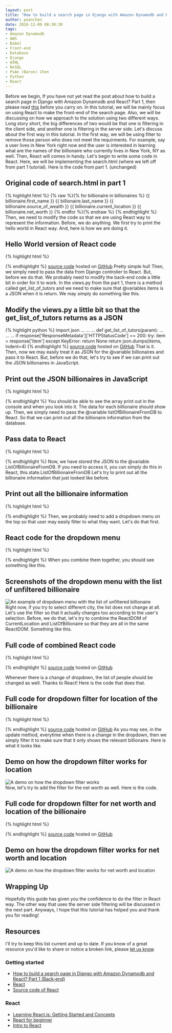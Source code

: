```yaml
---
layout: post
title: "How to build a search page in Django with Amazon Dynamodb and React? Part 2 (Front-end)"
author: poanchen
date: 2016-12-09 08:30:30
tags:
- Amazon Dynamodb
- AWS
- Babel
- Front-end
- Database
- Django
- HTML
- NoSQL
- PoAn (Baron) Chen
- Python
- React
---
```

Before we begin, If you have not yet read the post about how to build a search page in Django with Amazon Dynamodb and React? Part 1, then please read [this](/blog/2016/12/06/how-to-build-a-search-page-in-django-with-amazon-dynamodb-and-react-p1-back-end) before you carry on. In this tutorial, we will be mainly focus on using React to make the front-end of the search page. Also, we will be discussing on how we approach to the solution using two different ways. Long story short, the big differences of two would be that one is filtering in the client side, and another one is filtering in the server side. Let's discuss about the first way in this tutorial. In the first way, we will be using filter to remove those person who does not meet the requirments. For example, say a user lives in New York right now and the user is interested in learning what are the names of the billionaire who currently lives in New York, NY as well. Then, React will comes in handy. Let's begin to write some code in React. Here, we will be implementing the search.html (where we left off from part 1 tutorial). Here is the code from part 1. (unchanged)

## Original code of search.html in part 1
{% highlight html %}
  {% raw %}{% for billionaire in billionaires %}
    {{ billionaire.first_name }} {{ billionaire.last_name }}
    {{ billionaire.source_of_wealth }}
    {{ billionaire.current_location }}
    {{ billionaire.net_worth }}
  {% endfor %}{% endraw %}
{% endhighlight %}
Then, we need to modify the code so that we are using React way to represent the information. Before, we do anything. We first try to print the hello world in React way. And, here is how we are doing it.

## Hello World version of React code
{% highlight html %}
  <script src="https://unpkg.com/react@15/dist/react.js"></script>
  <script src="https://unpkg.com/react-dom@15/dist/react-dom.js"></script>
  <script src="https://cdnjs.cloudflare.com/ajax/libs/babel-core/5.8.34/browser.js"></script>

  <div id='react-container'></div>
  <script type="text/babel">
    var ListOfBillionaire = React.createClass({
      render() {
        return (
          <p>
            Hello World
          </p>
        )
      }
    })
    ReactDOM.render(<ListOfBillionaire />,
      document.getElementById('react-container'))
  </script>
{% endhighlight %}
<a href="https://github.com/poanchen/code-for-blog/blob/master/2016/12/09/how-to-build-a-search-page-in-django-with-amazon-dynamodb-and-react-p2-front-end/hello-world-in-react-way.html" target="_blank">source code</a> hosted on <a href="https://github.com" target="_blank">GitHub</a>
Pretty simple hul! Then, we simply need to pass the data from Django controller to React. But, before we do that. We probably need to modify the back-end code a little bit in order for it to work. In the views.py from the part 1, there is a method called get_list_of_tutors and we need to make sure that @variables items is a JSON when it is return. We may simply do something like this.

## Modify the views.py a little bit so that the get_list_of_tutors returns as a JSON
{% highlight python %}
  import json
  ...
  ...
  ...
  def get_list_of_tutors(param):
  ...
  ...
  ...
    if response['ResponseMetadata']['HTTPStatusCode'] == 200:
      try:
        item = response['Item']
      except KeyError:
        return None
      return json.dumps(items, indent=4)
{% endhighlight %}
<a href="https://github.com/poanchen/code-for-blog/blob/master/2016/12/09/how-to-build-a-search-page-in-django-with-amazon-dynamodb-and-react-p2-front-end/modified-views.py" target="_blank">source code</a> hosted on <a href="https://github.com" target="_blank">GitHub</a>
That is it. Then, now we may easily treat it as JSON for the @variable billionaires and pass it to React. But, before we do that, let's try to see if we can print out the JSON billionaires in JavaScript.

## Print out the JSON billionaires in JavaScript
{% highlight html %}
  <script src="https://unpkg.com/react@15/dist/react.js"></script>
  <script src="https://unpkg.com/react-dom@15/dist/react-dom.js"></script>
  <script src="https://cdnjs.cloudflare.com/ajax/libs/babel-core/5.8.34/browser.js"></script>

  <div id='react-container'></div>
  <script type="text/babel">
    var listOfBillionaireFromDB = {% raw %}{{ billionaires|safe }};{% endraw %}
    console.log(listOfBillionaireFromDB);
    var ListOfBillionaire = React.createClass({
      render() {
        return (
          <p>
            Hello World
          </p>
        )
      }
    })
    ReactDOM.render(<ListOfBillionaire />,
      document.getElementById('react-container'))
  </script>
{% endhighlight %}
You should be able to see the array print out in the console and when you look into it. The data for each billionaire should show up. Then, we simply need to pass the @variable listOfBillionaireFromDB to React. So that we can print out all the billionaire information from the database.

## Pass data to React
{% highlight html %}
  <script src="https://unpkg.com/react@15/dist/react.js"></script>
  <script src="https://unpkg.com/react-dom@15/dist/react-dom.js"></script>
  <script src="https://cdnjs.cloudflare.com/ajax/libs/babel-core/5.8.34/browser.js"></script>

  <div id='react-container'></div>
  <script type="text/babel">
    var listOfBillionaireFromDB = {% raw %}{{ billionaires|safe }};{% endraw %}
    var ListOfBillionaire = React.createClass({
      getInitialState() {
        return {
          ListOfBillionaireFromDB : listOfBillionaireFromDB
        }
      },
      render() {
        return (
          <p>
            Hello World
          </p>
        )
      }
    })
    ReactDOM.render(<ListOfBillionaire />,
      document.getElementById('react-container'))
  </script>
{% endhighlight %}
Now, we have stored the JSON to the @variable ListOfBillionaireFromDB. If you need to access it, you can simply do this in React, this.state.ListOfBillionaireFromDB Let's try to print out all the billionaire information that just looked like before.

## Print out all the billionaire information
{% highlight html %}
  <script src="https://unpkg.com/react@15/dist/react.js"></script>
  <script src="https://unpkg.com/react-dom@15/dist/react-dom.js"></script>
  <script src="https://cdnjs.cloudflare.com/ajax/libs/babel-core/5.8.34/browser.js"></script>

  <div id='react-container'></div>
  <script type="text/babel">
    var listOfBillionaireFromDB = {% raw %}{{ billionaires|safe }};{% endraw %}
    var ListOfBillionaire = React.createClass({
      getInitialState() {
        return {
          ListOfBillionaireFromDB : listOfBillionaireFromDB
        }
      },
      eachPerson(person, index) {
        return (
          <p key={ index }>
            { person.first_name } { person.last_name }<br/>
            { person.source_of_wealth }<br/>
            { person.current_location }<br/>
            { person.net_worth }<br/>
          </p>
        )
      },
      render() {
        return (
          <div>
            { this.state.ListOfBillionaireFromDB.map(this.eachPerson) }
          </div>
        )
      }
    })
    ReactDOM.render(<ListOfBillionaire />,
      document.getElementById('react-container'))
  </script>
{% endhighlight %}
Then, we probably need to add a dropdown menu on the top so that user may easily filter to what they want. Let's do that first.

## React code for the dropdown menu
{% highlight html %}
  <div id='react-container-locations-dropdown'></div>
  <script type="text/babel">
    var CurrentLocation = React.createClass({
      getInitialState() {
        return {
          locations: [
            {
              'name' : 'Seattle, WA'
            },
            {
              'name' : 'Omaha, NE'
            },
            {
              'name' : 'Wichita, KS'
            },
            {
              'name' : 'Woodside, CA'
            },
            {
              'name' : 'Medina, WA'
            },
            {
              'name' : 'New York, NY'
            },
            {
              'name' : 'La Coruna, Spain'
            },
            {
              'name' : 'Palo Alto, CA'
            },
            {
              'name' : 'Mexico City, Mexico'
            }
          ],
          selectedLocation : 'Seattle, WA'
        }        
      },
      update(e) {
        this.setState({ selectedLocation : e.target.value });
      },
      eachLocation(location, index) {
        return (<option key={ index }>{ location.name }</option>)
      },
      render() {
        return (
          <select value={ this.state.selectedLocation }
                  onChange={ this.update }>
            { this.state.locations.map(this.eachLocation) }
          </select>
        )
      }
    })
    ReactDOM.render(<CurrentLocation />,
      document.getElementById('react-container-locations-dropdown'))
  </script>
{% endhighlight %}
When you combine them together, you should see something like this.

## Screenshots of the dropdown menu with the list of unfiltered billionaire

<img src="/img/2016/12/09/how-to-build-a-search-page-in-django-with-amazon-dynamodb-and-react-p2-front-end/dropdown menu with the list of unfiltered billionaire.PNG" alt="An example of dropdown menu with the list of unfiltered billionaire"><br>
Right now, if you try to select different city, the list does not change at all. Let's use the filter so that it actually changes too according to the user's selection. Before, we do that, let's try to combine the ReactDOM of CurrentLocation and ListOfBillionaire so that they are all in the same ReactDOM. Something like this.

## Full code of combined React code
{% highlight html %}
  <script src="https://unpkg.com/react@15/dist/react.js"></script>
  <script src="https://unpkg.com/react-dom@15/dist/react-dom.js"></script>
  <script src="https://cdnjs.cloudflare.com/ajax/libs/babel-core/5.8.34/browser.js"></script>

  <div id='react-container'></div>
  <script type="text/babel">
    var listOfBillionaireFromDB = {% raw %}{{ billionaires|safe }};{% endraw %}
    var ListOfBillionaire = React.createClass({
      getInitialState() {
        return {
          ListOfBillionaireFromDB : listOfBillionaireFromDB,
          locations: [
            {
              'name' : 'Seattle, WA'
            },
            {
              'name' : 'Omaha, NE'
            },
            {
              'name' : 'Wichita, KS'
            },
            {
              'name' : 'Woodside, CA'
            },
            {
              'name' : 'Medina, WA'
            },
            {
              'name' : 'New York, NY'
            },
            {
              'name' : 'La Coruna, Spain'
            },
            {
              'name' : 'Palo Alto, CA'
            },
            {
              'name' : 'Mexico City, Mexico'
            }
          ],
          selectedLocation : 'Seattle, WA'
        }
      },
      update(e) {
        this.setState({ selectedLocation : e.target.value });
      },
      eachLocation(location, index) {
        return (<option key={ index }>{ location.name }</option>)
      },
      eachPerson(person, index) {
        return (
          <p key={ index }>
            { person.first_name } { person.last_name }<br/>
            { person.source_of_wealth }<br/>
            { person.current_location }<br/>
            { person.net_worth }<br/>
          </p>
        )
      },
      render() {
        return (
          <div>
            <select value={ this.state.selectedLocation }
                    onChange={ this.update }>
              { this.state.locations.map(this.eachLocation) }
            </select>
            { this.state.ListOfBillionaireFromDB.map(this.eachPerson) }
          </div>
        )
      }
    })
    ReactDOM.render(<ListOfBillionaire />,
      document.getElementById('react-container'))
  </script>
{% endhighlight %}
<a href="https://github.com/poanchen/code-for-blog/blob/master/2016/12/09/how-to-build-a-search-page-in-django-with-amazon-dynamodb-and-react-p2-front-end/combined-ReactDOM-code-for-both-dropdown.html" target="_blank">source code</a> hosted on <a href="https://github.com" target="_blank">GitHub</a>

Whenever there is a change of dropdown, the list of people should be changed as well. Thanks to React! Here is the code that does that.

## Full code for dropdown filter for location of the billionaire
{% highlight html %}
  <script src="https://unpkg.com/react@15/dist/react.js"></script>
  <script src="https://unpkg.com/react-dom@15/dist/react-dom.js"></script>
  <script src="https://cdnjs.cloudflare.com/ajax/libs/babel-core/5.8.34/browser.js"></script>

  <div id='react-container'></div>
  <script type="text/babel">
    var listOfBillionaireFromDB = {% raw %}{{ billionaires|safe }};{% endraw %}
    var ListOfBillionaire = React.createClass({
      getInitialState() {
        return {
          ListOfBillionaireFromDB : listOfBillionaireFromDB,
          locations: [
            {
              'name' : 'Seattle, WA'
            },
            {
              'name' : 'Omaha, NE'
            },
            {
              'name' : 'Wichita, KS'
            },
            {
              'name' : 'Woodside, CA'
            },
            {
              'name' : 'Medina, WA'
            },
            {
              'name' : 'New York, NY'
            },
            {
              'name' : 'La Coruna, Spain'
            },
            {
              'name' : 'Palo Alto, CA'
            },
            {
              'name' : 'Mexico City, Mexico'
            }
          ],
          selectedLocation : 'Seattle, WA',
          showedBillionaire : listOfBillionaireFromDB.filter(billionaire => billionaire.current_location == 'Seattle, WA')
        }
      },
      update(e) {
        this.setState({ selectedLocation : e.target.value });
        var filteredBillionaire = this.state.ListOfBillionaireFromDB.filter(billionaire => billionaire.current_location == e.target.value)
        this.setState({ showedBillionaire : filteredBillionaire });
      },
      eachLocation(location, index) {
        return (<option key={ index }>{ location.name }</option>)
      },
      eachPerson(person, index) {
        return (
          <p key={ index }>
            { person.first_name } { person.last_name }<br/>
            { person.source_of_wealth }<br/>
            { person.current_location }<br/>
            { person.net_worth }<br/>
          </p>
        )
      },
      render() {
        return (
          <div>
            <select value={ this.state.selectedLocation }
                    onChange={ this.update }>
              { this.state.locations.map(this.eachLocation) }
            </select>
            { this.state.showedBillionaire.map(this.eachPerson) }
          </div>
        )
      }
    })
    ReactDOM.render(<ListOfBillionaire />,
      document.getElementById('react-container'))
  </script>
{% endhighlight %}
<a href="https://github.com/poanchen/code-for-blog/blob/master/2016/12/09/how-to-build-a-search-page-in-django-with-amazon-dynamodb-and-react-p2-front-end/filter-location-in-react-way.html" target="_blank">source code</a> hosted on <a href="https://github.com" target="_blank">GitHub</a>
As you may see, in the update method, everytime when there is a change in the dropdown, then we simply filter it to make sure that it only shows the relevant billionaire. Here is what it looks like.

## Demo on how the dropdown filter works for location

<img src="/img/2016/12/09/how-to-build-a-search-page-in-django-with-amazon-dynamodb-and-react-p2-front-end/demo on how the dropdown filter works.gif" alt="A demo on how the dropdown filter works"><br>
Now, let's try to add the filter for the net worth as well. Here is the code.

## Full code for dropdown filter for net worth and location of the billionaire
{% highlight html %}
  <script src="https://unpkg.com/react@15/dist/react.js"></script>
  <script src="https://unpkg.com/react-dom@15/dist/react-dom.js"></script>
  <script src="https://cdnjs.cloudflare.com/ajax/libs/babel-core/5.8.34/browser.js"></script>

  <div id='react-container'></div>
  <script type="text/babel">
    var listOfBillionaireFromDB = {% raw %}{{ billionaires|safe }};{% endraw %}
    var ListOfBillionaire = React.createClass({
      getInitialState() {
        return {
          ListOfBillionaireFromDB : listOfBillionaireFromDB,
          locations: [
            {
              'name' : 'Seattle, WA'
            },
            {
              'name' : 'Omaha, NE'
            },
            {
              'name' : 'Wichita, KS'
            },
            {
              'name' : 'Woodside, CA'
            },
            {
              'name' : 'Medina, WA'
            },
            {
              'name' : 'New York, NY'
            },
            {
              'name' : 'La Coruna, Spain'
            },
            {
              'name' : 'Palo Alto, CA'
            },
            {
              'name' : 'Mexico City, Mexico'
            }
          ],
          netWorth: [
            {
              'value' : 85
            },
            {
              'value' : 75
            },
            {
              'value' : 65
            },
            {
              'value' : 55
            },
            {
              'value' : 45
            },
            {
              'value' : 40
            },
            {
              'value' : 35
            }
          ],
          selectedLocation : 'Seattle, WA',
          selectedNetWorth : 85,
          showedBillionaire : listOfBillionaireFromDB.filter(billionaire => billionaire.current_location == 'Seattle, WA' && billionaire.net_worth < 85)
        }
      },
      updateForLocation(e) {
        var net_worth_in_number = parseInt(this.state.selectedNetWorth.split(' ')[3].split('B')[0]);
        this.setState({ selectedLocation : e.target.value });
        var filteredBillionaire = this.state.ListOfBillionaireFromDB.filter(billionaire => billionaire.current_location == e.target.value && billionaire.net_worth < net_worth_in_number)
        this.setState({ showedBillionaire : filteredBillionaire });
      },
      updateForNetWorth(e) {
        var net_worth_in_number = parseInt(e.target.value.split(' ')[3].split('B')[0]);
        this.setState({ selectedNetWorth : e.target.value });
        var filteredBillionaire = this.state.ListOfBillionaireFromDB.filter(billionaire => billionaire.net_worth < net_worth_in_number && billionaire.current_location == this.state.selectedLocation)
        this.setState({ showedBillionaire : filteredBillionaire });
      },
      eachLocation(location, index) {
        return (<option key={ index }>{ location.name }</option>)
      },
      eachNetWorth(netWorth, index) {
        return (<option key={ index }>Net worth under { netWorth.value }B</option>)
      },
      eachPerson(person, index) {
        return (
          <p key={ index }>
            { person.first_name } { person.last_name }<br/>
            { person.source_of_wealth }<br/>
            { person.current_location }<br/>
            { person.net_worth }<br/>
          </p>
        )
      },
      render() {
        return (
          <div>
            <select value={ this.state.selectedNetWorth }
                    onChange={ this.updateForNetWorth }>
              { this.state.netWorth.map(this.eachNetWorth) }
            </select>
            <select value={ this.state.selectedLocation }
                    onChange={ this.updateForLocation }>
              { this.state.locations.map(this.eachLocation) }
            </select>
            { this.state.showedBillionaire.map(this.eachPerson) }
          </div>
        )
      }
    })
    ReactDOM.render(<ListOfBillionaire />,
      document.getElementById('react-container'))
  </script>
{% endhighlight %}
<a href="https://github.com/poanchen/code-for-blog/blob/master/2016/12/09/how-to-build-a-search-page-in-django-with-amazon-dynamodb-and-react-p2-front-end/filter-in-react-way-full-code.html" target="_blank">source code</a> hosted on <a href="https://github.com" target="_blank">GitHub</a>

## Demo on how the dropdown filter works for net worth and location

<img src="/img/2016/12/09/how-to-build-a-search-page-in-django-with-amazon-dynamodb-and-react-p2-front-end/demo on how the dropdown filter works for net worth and location.gif" alt="A demo on how the dropdown filter works for net worth and location"><br>

## Wrapping Up

Hopefully this guide has given you the confidence to do the filter in React way. The other way that uses the server side filtering will be discussed in the next part. Anyways, I hope that this tutorial has helped you and thank you for reading!

## Resources

I'll try to keep this list current and up to date. If you know of a great resource you'd like to share or notice a broken link, please [let us know](https://github.com/poanchen/poanchen.github.io/issues).

### Getting started

* [How to build a search page in Django with Amazon Dynamodb and React? Part 1 (Back-end)](/blog/2016/12/06/how-to-build-a-search-page-in-django-with-amazon-dynamodb-and-react-p1-back-end)
* [React](https://facebook.github.io/react/)
* [Source code of React](https://github.com/facebook/react)

### React

* [Learning React.js: Getting Started and Concepts](https://scotch.io/tutorials/learning-react-getting-started-and-concepts)
* [React for beginner](https://facebook.github.io/react/docs/hello-world.html)
* [Intro to React](https://facebook.github.io/react/tutorial/tutorial.html)